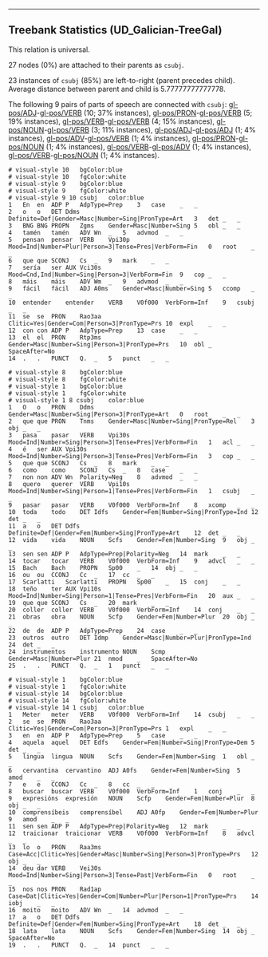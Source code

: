 

--------------------------------------------------------------------------------

## Treebank Statistics (UD_Galician-TreeGal)

This relation is universal.

27 nodes (0%) are attached to their parents as `csubj`.

23 instances of `csubj` (85%) are left-to-right (parent precedes child).
Average distance between parent and child is 5.77777777777778.

The following 9 pairs of parts of speech are connected with `csubj`: [gl-pos/ADJ]()-[gl-pos/VERB]() (10; 37% instances), [gl-pos/PRON]()-[gl-pos/VERB]() (5; 19% instances), [gl-pos/VERB]()-[gl-pos/VERB]() (4; 15% instances), [gl-pos/NOUN]()-[gl-pos/VERB]() (3; 11% instances), [gl-pos/ADJ]()-[gl-pos/ADJ]() (1; 4% instances), [gl-pos/ADV]()-[gl-pos/VERB]() (1; 4% instances), [gl-pos/PRON]()-[gl-pos/NOUN]() (1; 4% instances), [gl-pos/VERB]()-[gl-pos/ADV]() (1; 4% instances), [gl-pos/VERB]()-[gl-pos/NOUN]() (1; 4% instances).


~~~ conllu
# visual-style 10	bgColor:blue
# visual-style 10	fgColor:white
# visual-style 9	bgColor:blue
# visual-style 9	fgColor:white
# visual-style 9 10 csubj	color:blue
1	En	en	ADP	P	AdpType=Prep	3	case	_	_
2	o	o	DET	Ddms	Definite=Def|Gender=Masc|Number=Sing|PronType=Art	3	det	_	_
3	BNG	BNG	PROPN	Zgms	Gender=Masc|Number=Sing	5	obl	_	_
4	tamén	tamén	ADV	Wn	_	5	advmod	_	_
5	pensan	pensar	VERB	Vpi30p	Mood=Ind|Number=Plur|Person=3|Tense=Pres|VerbForm=Fin	0	root	_	_
6	que	que	SCONJ	Cs	_	9	mark	_	_
7	sería	ser	AUX	Vci30s	Mood=Cnd,Ind|Number=Sing|Person=3|VerbForm=Fin	9	cop	_	_
8	máis	máis	ADV	Wm	_	9	advmod	_	_
9	fácil	fácil	ADJ	A0ms	Gender=Masc|Number=Sing	5	ccomp	_	_
10	entender	entender	VERB	V0f000	VerbForm=Inf	9	csubj	_	_
11	se	se	PRON	Rao3aa	Clitic=Yes|Gender=Com|Person=3|PronType=Prs	10	expl	_	_
12	con	con	ADP	P	AdpType=Prep	13	case	_	_
13	el	el	PRON	Rtp3ms	Gender=Masc|Number=Sing|Person=3|PronType=Prs	10	obl	_	SpaceAfter=No
14	.	.	PUNCT	Q.	_	5	punct	_	_

~~~


~~~ conllu
# visual-style 8	bgColor:blue
# visual-style 8	fgColor:white
# visual-style 1	bgColor:blue
# visual-style 1	fgColor:white
# visual-style 1 8 csubj	color:blue
1	O	o	PRON	Ddms	Gender=Masc|Number=Sing|Person=3|PronType=Art	0	root	_	_
2	que	que	PRON	Tnms	Gender=Masc|Number=Sing|PronType=Rel	3	obj	_	_
3	pasa	pasar	VERB	Vpi30s	Mood=Ind|Number=Sing|Person=3|Tense=Pres|VerbForm=Fin	1	acl	_	_
4	é	ser	AUX	Vpi30s	Mood=Ind|Number=Sing|Person=3|Tense=Pres|VerbForm=Fin	3	cop	_	_
5	que	que	SCONJ	Cs	_	8	mark	_	_
6	como	como	SCONJ	Cs	_	8	case	_	_
7	non	non	ADV	Wn	Polarity=Neg	8	advmod	_	_
8	quero	querer	VERB	Vpi10s	Mood=Ind|Number=Sing|Person=1|Tense=Pres|VerbForm=Fin	1	csubj	_	_
9	pasar	pasar	VERB	V0f000	VerbForm=Inf	8	xcomp	_	_
10	toda	todo	DET	Idfs	Gender=Fem|Number=Sing|PronType=Ind	12	det	_	_
11	a	o	DET	Ddfs	Definite=Def|Gender=Fem|Number=Sing|PronType=Art	12	det	_	_
12	vida	vida	NOUN	Scfs	Gender=Fem|Number=Sing	9	obj	_	_
13	sen	sen	ADP	P	AdpType=Prep|Polarity=Neg	14	mark	_	_
14	tocar	tocar	VERB	V0f000	VerbForm=Inf	9	advcl	_	_
15	Bach	Bach	PROPN	Sp00	_	14	obj	_	_
16	ou	ou	CCONJ	Cc	_	17	cc	_	_
17	Scarlatti	Scarlatti	PROPN	Sp00	_	15	conj	_	_
18	teño	ter	AUX	Vpi10s	Mood=Ind|Number=Sing|Person=1|Tense=Pres|VerbForm=Fin	20	aux	_	_
19	que	que	SCONJ	Cs	_	20	mark	_	_
20	coller	coller	VERB	V0f000	VerbForm=Inf	14	conj	_	_
21	obras	obra	NOUN	Scfp	Gender=Fem|Number=Plur	20	obj	_	_
22	de	de	ADP	P	AdpType=Prep	24	case	_	_
23	outros	outro	DET	Idmp	Gender=Masc|Number=Plur|PronType=Ind	24	det	_	_
24	instrumentos	instrumento	NOUN	Scmp	Gender=Masc|Number=Plur	21	nmod	_	SpaceAfter=No
25	.	.	PUNCT	Q.	_	1	punct	_	_

~~~


~~~ conllu
# visual-style 1	bgColor:blue
# visual-style 1	fgColor:white
# visual-style 14	bgColor:blue
# visual-style 14	fgColor:white
# visual-style 14 1 csubj	color:blue
1	Meter	meter	VERB	V0f000	VerbForm=Inf	14	csubj	_	_
2	se	se	PRON	Rao3aa	Clitic=Yes|Gender=Com|Person=3|PronType=Prs	1	expl	_	_
3	en	en	ADP	P	AdpType=Prep	5	case	_	_
4	aquela	aquel	DET	Edfs	Gender=Fem|Number=Sing|PronType=Dem	5	det	_	_
5	lingua	lingua	NOUN	Scfs	Gender=Fem|Number=Sing	1	obl	_	_
6	cervantina	cervantino	ADJ	A0fs	Gender=Fem|Number=Sing	5	amod	_	_
7	e	e	CCONJ	Cc	_	8	cc	_	_
8	buscar	buscar	VERB	V0f000	VerbForm=Inf	1	conj	_	_
9	expresións	expresión	NOUN	Scfp	Gender=Fem|Number=Plur	8	obj	_	_
10	comprensíbeis	comprensíbel	ADJ	A0fp	Gender=Fem|Number=Plur	9	amod	_	_
11	sen	sen	ADP	P	AdpType=Prep|Polarity=Neg	12	mark	_	_
12	traicionar	traicionar	VERB	V0f000	VerbForm=Inf	8	advcl	_	_
13	lo	o	PRON	Raa3ms	Case=Acc|Clitic=Yes|Gender=Masc|Number=Sing|Person=3|PronType=Prs	12	obj	_	_
14	deu	dar	VERB	Vei30s	Mood=Ind|Number=Sing|Person=3|Tense=Past|VerbForm=Fin	0	root	_	_
15	nos	nos	PRON	Rad1ap	Case=Dat|Clitic=Yes|Gender=Com|Number=Plur|Person=1|PronType=Prs	14	iobj	_	_
16	moito	moito	ADV	Wn	_	14	advmod	_	_
17	a	o	DET	Ddfs	Definite=Def|Gender=Fem|Number=Sing|PronType=Art	18	det	_	_
18	lata	lata	NOUN	Scfs	Gender=Fem|Number=Sing	14	obj	_	SpaceAfter=No
19	.	.	PUNCT	Q.	_	14	punct	_	_

~~~


